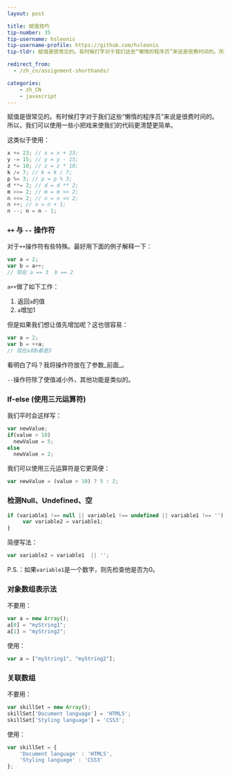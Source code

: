 ```yaml
---
layout: post

title: 赋值技巧
tip-number: 35
tip-username: hsleonis
tip-username-profile: https://github.com/hsleonis
tip-tldr: 赋值是很常见的。有时候打字对于我们这些“懒惰的程序员”来说是很费时间的。所以，我们可以使用一些小把戏来使我们的代码更清楚更简单。

redirect_from:
  - /zh_cn/assignment-shorthands/

categories:
    - zh_CN
    - javascript
---
```


赋值是很常见的。有时候打字对于我们这些“懒惰的程序员”来说是很费时间的。
所以，我们可以使用一些小把戏来使我们的代码更清楚更简单。

这类似于使用：

```js
x += 23; // x = x + 23;
y -= 15; // y = y - 15;
z *= 10; // z = z * 10;
k /= 7; // k = k / 7;
p %= 3; // p = p % 3;
d **= 2; // d = d ** 2;
m >>= 2; // m = m >> 2;
n <<= 2; // n = n << 2;
n ++; // n = n + 1;
n --; n = n - 1;

```

### `++` 与 `--` 操作符

对于`++`操作符有些特殊。最好用下面的例子解释一下：

```js
var a = 2;
var b = a++;
// 现在 a == 3  b == 2
```

`a++`做了如下工作：
  1. 返回`a`的值
  2. `a`增加1

但是如果我们想让值先增加呢？这也很容易：

```js
var a = 2;
var b = ++a;
// 现在a和b都是3
```

看明白了吗？我将操作符放在了参数_前面_。

`--`操作符除了使值减小外，其他功能是类似的。

### If-else (使用三元运算符)

我们平时会这样写：

```js
var newValue;
if(value > 10) 
  newValue = 5;
else
  newValue = 2;
```

我们可以使用三元运算符是它更简便：

```js
var newValue = (value > 10) ? 5 : 2;
```

### 检测Null、Undefined、空

```js
if (variable1 !== null || variable1 !== undefined || variable1 !== '') {
     var variable2 = variable1;
}
```

简便写法：

```js
var variable2 = variable1  || '';
```

P.S.：如果`variable1`是一个数字，则先检查他是否为0。

### 对象数组表示法

不要用：

```js
var a = new Array();
a[0] = "myString1";
a[1] = "myString2";
```

使用：

```js
var a = ["myString1", "myString2"];
```

### 关联数组

不要用：

```js
var skillSet = new Array();
skillSet['Document language'] = 'HTML5';
skillSet['Styling language'] = 'CSS3';
```

使用：

```js
var skillSet = {
    'Document language' : 'HTML5', 
    'Styling language' : 'CSS3'
};
```
